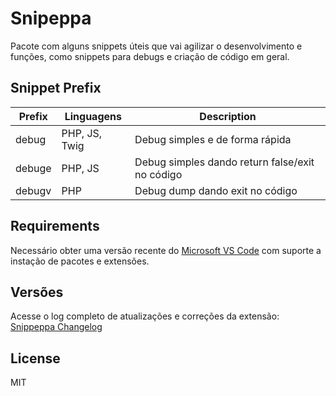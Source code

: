 
# Snipeppa

Pacote com alguns snippets úteis que vai agilizar o desenvolvimento e funções, como snippets para debugs e criação de código em geral.

## Snippet Prefix

|Prefix|Linguagens|Description| 
|--|--|--|
|debug|PHP, JS, Twig|Debug simples e de forma rápida|
|debuge|PHP, JS|Debug simples dando return false/exit no código|
|debugv|PHP|Debug dump dando exit no código|


## Requirements

Necessário obter uma versão recente do [Microsoft VS Code](https://code.visualstudio.com/) com suporte a instação de pacotes e extensões.

## Versões

Acesse o log completo de atualizações e correções da extensão: [Snippeppa Changelog](https://marketplace.visualstudio.com/items/MatheusPereira.snippeppa/changelog)

## License

MIT